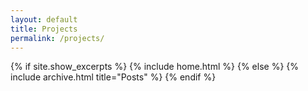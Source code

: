 ```yaml
---
layout: default
title: Projects
permalink: /projects/
---
```


{% if site.show_excerpts %}
  {% include home.html %}
{% else %}
  {% include archive.html title="Posts" %}
{% endif %}
